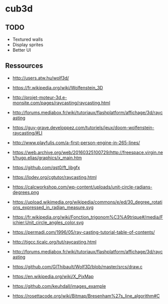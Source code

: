 # cub3d

## TODO

* Textured walls
* Display sprites
* Better UI

## Ressources

* http://users.atw.hu/wolf3d/
* https://fr.wikipedia.org/wiki/Wolfenstein_3D
* http://projet-moteur-3d.e-monsite.com/pages/raycasting/raycasting.html
* http://forums.mediabox.fr/wiki/tutoriaux/flashplatform/affichage/3d/raycasting
* https://guy-grave.developpez.com/tutoriels/jeux/doom-wolfenstein-raycasting/#LI
* http://www.playfuljs.com/a-first-person-engine-in-265-lines/
* https://web.archive.org/web/20160325100729/http://freespace.virgin.net/hugo.elias/graphics/x_main.htm
* https://github.com/qst0/ft_libgfx
* https://lodev.org/cgtutor/raycasting.html
* https://calcworkshop.com/wp-content/uploads/unit-circle-radians-degrees.png
* https://upload.wikimedia.org/wikipedia/commons/e/ed/30_degree_rotations_expressed_in_radian_measure.svg
* https://fr.wikipedia.org/wiki/Fonction_trigonom%C3%A9trique#/media/Fichier:Unit_circle_angles_color.svg
* https://permadi.com/1996/05/ray-casting-tutorial-table-of-contents/
* http://tigcc.ticalc.org/tut/raycasting.html
* http://forums.mediabox.fr/wiki/tutoriaux/flashplatform/affichage/3d/raycasting
* https://github.com/GlThibault/Wolf3D/blob/master/srcs/draw.c
* https://en.wikipedia.org/wiki/X_PixMap
* https://github.com/keuhdall/images_example

* https://rosettacode.org/wiki/Bitmap/Bresenham%27s_line_algorithm#C
